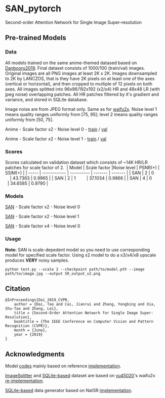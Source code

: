 # SAN_pytorch
Second-order Attention Network for Single Image Super-resolution

## Pre-trained Models

### Data
All models trained on the same anime-themed datased based on [Danbooru2019](https://www.gwern.net/Danbooru2019).
Final dataset consists of 1000/100 (train/val) images.
Original images are all PNG images at least 2K x 2K. Images downsampled to 2K by LANCZOS, that is they have 2K pixels on at least one of the axes (vertical or horizontal), and then cropped to multiple of 12 pixels on both axes.
All images splitted into 96x96/192x192 (x2/x4) HR and 48x48 LR (with jpeg noise) overlapping patches. All HR patches filtered by it's gradient and variance, and stored in SQLite database.

Image noise are from JPEG format only. Same as for [waifu2x](https://github.com/yu45020/Waifu2x).
Noise level 1 means quality ranges uniformly from [75, 95]; level 2 means quality ranges uniformly from [50, 75].

Anime - Scale factor x2 - Noise level 0 - [train](https://drive.google.com/file/d/1d-U6O8BGixNd0vESi19ymRt-1-4-0x43/view?usp=sharing) / [val](https://drive.google.com/file/d/1qWbFJSCBGryIFf5n8d8aQMr7xVgJ_14J/view?usp=sharing)

Anime - Scale factor x2 - Noise level 1 - [train](https://drive.google.com/file/d/1PxLqqttxECnh6yj-KtvUBRBDUtyfrm7Q/view?usp=sharing) / [val](https://drive.google.com/file/d/1awEailakz0TJXyPdB5L4TCW7iztftyFK/view?usp=sharing)

### Scores
Scores calculated on validation dataset which consists of ~14K HR/LR patches for scale factor of 2.
​
| Model | Scale factor |Noise level | PSNR(+) | SSIM(+) |
| ----- | ------------ | ---------- | ------- | ------- |
| SAN   | 2            | 0          | 43.7363 | 0.9965  |
| SAN   | 2            | 1          | 37.1034 | 0.9866  |
| SAN   | 4            | 0          | 34.6585 | 0.9790  |

### Models
[SAN](https://drive.google.com/file/d/1i64McPLgLn2WTOxVgevTahuslme_C_2D/view?usp=sharing) - Scale factor x2 - Noise level 0

[SAN](https://drive.google.com/file/d/10d_bnCVuxMrfkrk-djaXw3uPcWajksEo/view?usp=sharing) - Scale factor x2 - Noise level 1

[SAN](https://drive.google.com/file/d/16St4_8NlcFTfKrLR0hOlHrMfGVHn9eZS/view?usp=sharing) - Scale factor x4 - Noise level 0

### Usage
**Note:** SAN is scale-depedent model so you need to use corresponding model for specified scale factor. Using x2 model to do a x3/x4/x8 upscale produces **VERY** noisy samples.

    python test.py --scale 2 --checkpoint path/to/model.pth --image path/to/image.jpg --output SR_output_x2.png

## Citation
    @InProceedings{Dai_2019_CVPR,
        author = {Dai, Tao and Cai, Jianrui and Zhang, Yongbing and Xia, Shu-Tao and Zhang, Lei},
        title = {Second-Order Attention Network for Single Image Super-Resolution},
        booktitle = {The IEEE Conference on Computer Vision and Pattern Recognition (CVPR)},
        month = {June},
        year = {2019}
    }

## Acknowledgments
Model [codes](https://github.com/Yukariin/SAN_pytorch/blob/master/model.py) mainly based on reference [implementation](https://github.com/daitao/SAN).

[ImageSplitter](https://github.com/Yukariin/SAN_pytorch/blob/master/utils.py) and [SQLite-based](https://github.com/Yukariin/SAN_pytorch/blob/master/data.py) dataset are based on [yu45020](https://github.com/yu45020)'s waifu2x [re-implementation](https://github.com/yu45020/Waifu2x).

[SQLite-based](https://github.com/Yukariin/SAN_pytorch/blob/master/gen_data.py) data generator based on NatSR [implementation](https://github.com/JWSoh/NatSR).
